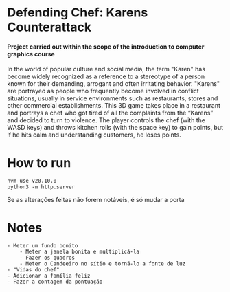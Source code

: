 # Defending Chef: Karens Counterattack
#### Project carried out within the scope of the introduction to computer graphics course
In the world of popular culture and social media, the term "Karen" has become widely recognized as a reference to a stereotype of a person known for their demanding, arrogant and often irritating behavior. "Karens" are portrayed as people who frequently become involved in conflict situations, usually in service environments such as restaurants, stores and other commercial establishments.
This 3D game takes place in a restaurant and portrays a chef who got tired of all the complaints from the “Karens” and decided to turn to violence. The player controls the chef (with the WASD keys) and throws kitchen rolls (with the space key) to gain points, but if he hits calm and understanding customers, he loses points.

# How to run
```
nvm use v20.10.0
python3 -m http.server
```

Se as alterações feitas não forem notáveis, é só mudar a porta


# Notes
    - Meter um fundo bonito
        - Meter a janela bonita e multiplicá-la
        - Fazer os quadros
        - Meter o Candeeiro no sítio e torná-lo a fonte de luz
    - "Vidas do chef"
    - Adicionar a família feliz
    - Fazer a contagem da pontuação
    

